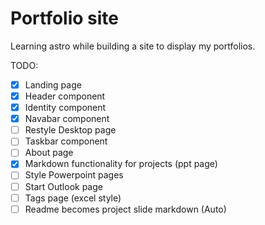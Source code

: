 # Portfolio site

Learning astro while building a site to display my portfolios.

TODO:
- [x] Landing page
- [x] Header component
- [x] Identity component
- [x] Navabar component
- [ ] Restyle Desktop page
- [ ] Taskbar component
- [ ] About page
- [x] Markdown functionality for projects (ppt page)
- [ ] Style Powerpoint pages
- [ ] Start Outlook page
- [ ] Tags page (excel style)
- [ ] Readme becomes project slide markdown (Auto) 